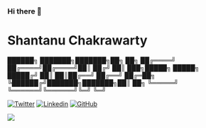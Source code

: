 ### Hi there 👋

# Shantanu Chakrawarty

 ██████╗ ███████╗███████╗██╗  ██╗
██╔════╝ ██╔════╝██╔════╝██║ ██╔╝
██║  ███╗█████╗  █████╗  █████╔╝ 
██║   ██║██╔══╝  ██╔══╝  ██╔═██╗ 
╚██████╔╝███████╗███████╗██║  ██╗
 ╚═════╝ ╚══════╝╚══════╝╚═╝  ╚═╝
                                 

[![Twitter](https://img.shields.io/badge/-Twitter-222222?style=flat-square&logo=twitter&logoColor=white&link=https://twitter.com/shantanuuchak/)](https://twitter.com/shantanuuchak/)
[![Linkedin](https://img.shields.io/badge/-LinkedIn-222222?style=flat-square&logo=Linkedin&logoColor=white&link=https://www.linkedin.com/in/shantanuuchak/)](https://www.linkedin.com/in/shantanuuchak/)
[![GitHub](https://img.shields.io/github/followers/shantanuuchak?label=follow&style=social)](https://github.com/shantanuuchak)

<img src="https://github-readme-stats.vercel.app/api/top-langs/?username=shantanuuchak&layout=compact&hide=html" />
